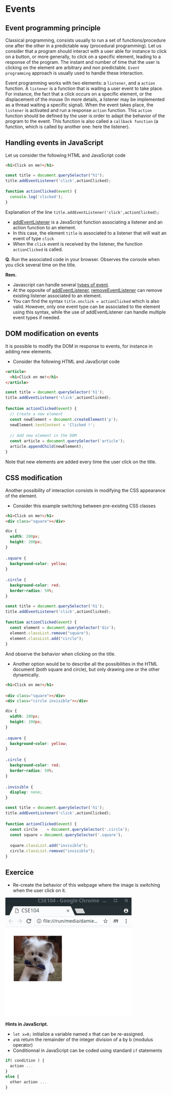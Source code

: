 # Events

## Event programming principle 

Classical programming, consists usually to run a set of functions/procedure one after the other in a predictable way (procedural programming).
Let us consider that a program should interact with a user able for instance to click on a button, or more generally, to click on a specific element, leading to a response of the program. The instant and number of time that the user is clicking on the element are arbitrary and non predictable.
`Event programming` approach is usually used to handle these interaction. 

Event programming works with two elements: a `listener`, and a `action` function.
A `listener` is a function that is waiting a user event to take place. For instance, the fact that a click occurs on a specific element, or the displacement of the mouse (In more details, a listener may be implemented as a thread waiting a specific signal).
When the event takes place, the `listener` is activated and run a response `action` function. This `action` function should be defined by the user is order to adapt the behavior of the program to the event. This function is also called a `callback function` (a function, which is called by another one: here the listener).

## Handling events in JavaScript

Let us consider the following HTML and JavaScript code

```html
<h1>Click on me!</h1>
```

```javascript
const title = document.querySelector("h1");
title.addEventListener('click',actionClicked);

function actionClicked(event) {
  console.log('clicked');
}
```

Explanation of the line `title.addEventListener('click',actionClicked);` 
* [addEventListener](https://developer.mozilla.org/en-US/docs/Web/API/EventTarget/addEventListener) is a JavaScript function associating a listener and an action function to an element.
* In this case, the element `title` is associated to a listener that will wait an event of type `click`
* When the `click` event is received by the listener, the function `actionClicked` is called.

__Q.__ Run the associated code in your browser. Observes the console when you click several time on the title.

__Rem.__
* Javascript can handle several [types of event](https://developer.mozilla.org/en-US/docs/Web/Events).
* At the opposite of [addEventListener](https://developer.mozilla.org/en-US/docs/Web/API/EventTarget/addEventListener), [removeEventListener](https://developer.mozilla.org/en-US/docs/Web/API/EventTarget/removeEventListener) can remove existing listener associated to an element.
* You can find the syntax `title.onclick = actionClicked` which is also valid. However, only one event type can be associated to the element using this syntax, while the use of addEventListener can handle multiple event types if needed.

## DOM modification on events

It is possible to modify the DOM in response to events, for instance in adding new elements.

* Consider the following HTML and JavaScript code

```html
<article>
  <h1>Click on me!</h1>
</article>
```

```javascript
const title = document.querySelector('h1');
title.addEventListener('click',actionClicked);

function actionClicked(event) {
  // Create a new element
  const newElement = document.createElement('p');
  newElement.textContent = 'Clicked !';

  // Add new element in the DOM
  const article = document.querySelector('article');
  article.appendChild(newElement);
}
```

Note that new elements are added every time the user click on the title.

## CSS modification

Another possibility of interaction consists in modifying the CSS appearance of the element.

* Consider this example switching between pre-existing CSS classes

```html
<h1>Click on me!</h1>
<div class="square"></div>
```

```css
div {
  width: 200px;
  height: 200px;
}

.square {
  background-color: yellow;
}

.circle {
  background-color: red;
  border-radius: 50%;
}
```

```javascript
const title = document.querySelector('h1');
title.addEventListener('click',actionClicked);

function actionClicked(event) {
  const element = document.querySelector('div');
  element.classList.remove("square");
  element.classList.add("circle");
}
```

And observe the behavior when clicking on the title.

* Another option would be to describe all the possibilities in the HTML document (both square and circle), but only drawing one or the other dynamically.

```html
<h1>Click on me!</h1>

<div class="square"></div>
<div class="circle invisible"></div>
```

```css
div {
  width: 200px;
  height: 200px;
}

.square {
  background-color: yellow;
}

.circle {
  background-color: red;
  border-radius: 50%;
}

.invisible {
  display: none;
}
```

```javascript
const title = document.querySelector('h1');
title.addEventListener('click',actionClicked);

function actionClicked(event) {
  const circle    = document.querySelector('.circle');
  const square = document.querySelector('.square');

  square.classList.add("invisible");
  circle.classList.remove("invisible");
}
```    


## Exercice

* Re-create the behavior of this webpage where the image is switching when the user click on it.

![](pics/exercice.gif)

__Hints in JavaScript.__

* `let x=0;` initialize a variable named x that can be re-assigned.
* `a%b` return the remainder of the integer division of a by b (modulus operator)
* Conditionnal in JavaScript can be coded using standard `if` statements
```javascript
if( condition ) {
  action ...
}
else {
  other action ...
}
```